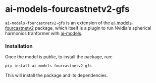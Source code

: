 # ai-models-fourcastnetv2-gfs

`ai-models-fourcastnetv2-gfs` is an extension of the [ai-models-fourcastnetv2](https://github.com/ecmwf-lab/ai-models-fourcastnetv2) package, which itself is a plugin to run Nvidia's spherical harmonics tranformer with [ai-models](https://github.com/ecmwf-lab/ai-models).

### Installation

Once the model is public, to install the package, run:

```bash
pip install ai-models-fourcastnetv2-gfs
```

This will install the package and its dependencies.
